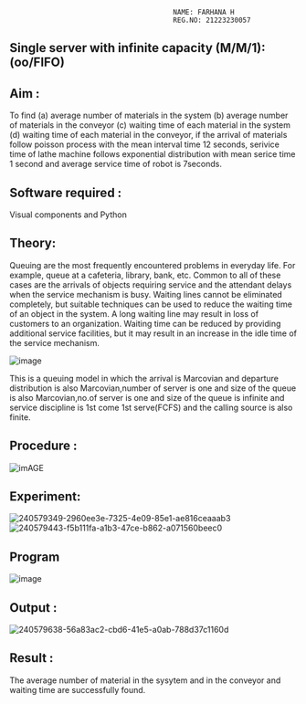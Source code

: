                                             NAME: FARHANA H
                                            REG.NO: 21223230057
## Single server with infinite capacity (M/M/1):(oo/FIFO)
## Aim :
To find (a) average number of materials in the system (b) average number of materials in the conveyor (c) waiting time of each material in the system (d) waiting time of each material in the conveyor, if the arrival  of materials follow poisson process with the mean interval time 12 seconds, serivice time of lathe machine follows exponential distribution with mean serice time 1 second and average service time of robot is 7seconds.

## Software required :
Visual components and Python

## Theory:
Queuing are the most frequently encountered problems in everyday life. For example, queue at a cafeteria, library, bank, etc. Common to all of these cases are the arrivals of objects requiring service and the attendant delays when the service mechanism is busy. Waiting lines cannot be eliminated completely, but suitable techniques can be used to reduce the waiting time of an object in the system. A long waiting line may result in loss of customers to an organization. Waiting time can be reduced by providing additional service facilities, but it may result in an increase in the idle time of the service mechanism.

![image](1.png)

This is a queuing model in which the arrival is Marcovian and departure distribution is also Marcovian,number of server is one and size of the queue is also Marcovian,no.of server is one and size of the queue is infinite and service discipline is 1st come 1st serve(FCFS) and the calling source is also finite.

## Procedure :

![imAGE](2.png)



## Experiment:

![240579349-2960ee3e-7325-4e09-85e1-ae816ceaaab3](https://github.com/syedfayaz3105/Single-server-infinite-capacity---Markov-Model/assets/147144126/8b701f9f-eb11-4144-98cd-0dc876625aa2)
![240579443-f5b111fa-a1b3-47ce-b862-a071560beec0](https://github.com/syedfayaz3105/Single-server-infinite-capacity---Markov-Model/assets/147144126/da9b8902-e7e4-4137-8b4c-e1b91d11b5ac)


 
## Program

![image](https://github.com/ramjan1729/Single-server-infinite-capacity---Markov-Model/assets/103921593/5f1fd58d-5929-4c51-89ea-4cef009e5bad)

## Output :
![240579638-56a83ac2-cbd6-41e5-a0ab-788d37c1160d](https://github.com/syedfayaz3105/Single-server-infinite-capacity---Markov-Model/assets/147144126/310018f2-7253-46ab-8738-9dd675eb13aa)


## Result :
The average number of material in the sysytem and in the conveyor and waiting time are successfully found.
